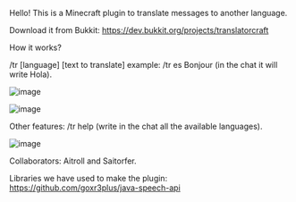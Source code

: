 Hello!
This is a Minecraft plugin to translate messages to another language.

Download it from Bukkit: https://dev.bukkit.org/projects/translatorcraft

How it works?

/tr [language] [text to translate]
example: /tr es Bonjour (in the chat it will write Hola).

![image](https://user-images.githubusercontent.com/39096665/230733992-ae716c33-5f2a-430d-98c8-a06ab98df3c2.png)

![image](https://user-images.githubusercontent.com/39096665/230733998-8eb4504d-e375-4e92-829d-30b83289317b.png)


Other features:
/tr help (write in the chat all the available languages).

![image](https://user-images.githubusercontent.com/39096665/230734006-a6ebb9fc-dd85-4881-a05b-418d4156258b.png)

Collaborators: Aitroll and Saitorfer.

Libraries we have used to make the plugin: https://github.com/goxr3plus/java-speech-api
